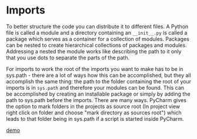# Imports

To better structure the code you can distribute it to different files. A Python file is called a module and a directory containing an `__init__.py` is called a package which serves as a container for a collection of modules. Packages can be nested to create hierarchical collections of packages and modules. Addressing a nested the module works like describing the path to it only that you use dots to separate the parts of the path.

For imports to work the root of the imports you want to make has to be in sys.path - there are a lot of ways how this can be accomplished, but they all accomplish the same thing: the path to the folder containing the root of your imports is in `sys.path` and therefore your modules can be found. This can be accomplished by creating an installable package or simply by adding the path to sys.path before the imports. There are many ways. PyCharm gives the option to mark folders in the projects as source root (In project view right click on folder and choose "mark directory as sources root") which leads to that folder being in sys.path if a script is started inside PyCharm.

[demo](src/imports.ipynb)
